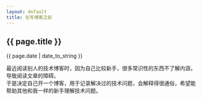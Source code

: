 ```yaml
---
layout: default
title: 在写博客之前
---
```


## {{ page.title }}

{{ page.date | date_to_string }}

最近阅读别人的技术博客时，因为自己比较新手，很多常识性的东西不了解内涵，导致阅读文章的障碍。  
于是决定自己开一个博客，用于记录解决过的技术问题，会解释得很通俗，希望能帮助其他和我一样的新手理解技术问题。


